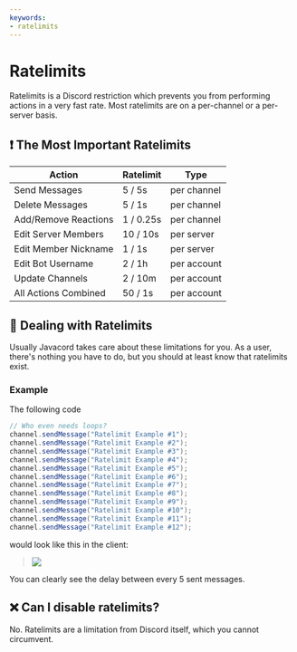 ```yaml
---
keywords:
- ratelimits
---
```


# Ratelimits

Ratelimits is a Discord restriction which prevents you from performing actions in a very fast rate.
Most ratelimits are on a per-channel or a per-server basis.

## :exclamation: The Most Important Ratelimits

| Action               | Ratelimit | Type        |
| -------------------- | --------- | ----------- |
| Send Messages        | 5 / 5s    | per channel |
| Delete Messages      | 5 / 1s    | per channel |
| Add/Remove Reactions | 1 / 0.25s | per channel |
| Edit Server Members  | 10 / 10s  | per server  |
| Edit Member Nickname | 1 / 1s    | per server  |
| Edit Bot Username    | 2 / 1h    | per account |
| Update Channels      | 2 / 10m   | per account |
| All Actions Combined | 50 / 1s   | per account |

## :muscle: Dealing with Ratelimits

Usually Javacord takes care about these limitations for you. 
As a user, there's nothing you have to do, but you should at least know that ratelimits exist.

### Example

The following code
```java
// Who even needs loops?
channel.sendMessage("Ratelimit Example #1");
channel.sendMessage("Ratelimit Example #2");
channel.sendMessage("Ratelimit Example #3");
channel.sendMessage("Ratelimit Example #4");
channel.sendMessage("Ratelimit Example #5");
channel.sendMessage("Ratelimit Example #6");
channel.sendMessage("Ratelimit Example #7");
channel.sendMessage("Ratelimit Example #8");
channel.sendMessage("Ratelimit Example #9");
channel.sendMessage("Ratelimit Example #10");
channel.sendMessage("Ratelimit Example #11");
channel.sendMessage("Ratelimit Example #12");
```

would look like this in the client:

>![](https://i.imgur.com/ailPCdH.gif)

You can clearly see the delay between every 5 sent messages.

## :x: Can I disable ratelimits?

No. Ratelimits are a limitation from Discord itself, which you cannot circumvent.